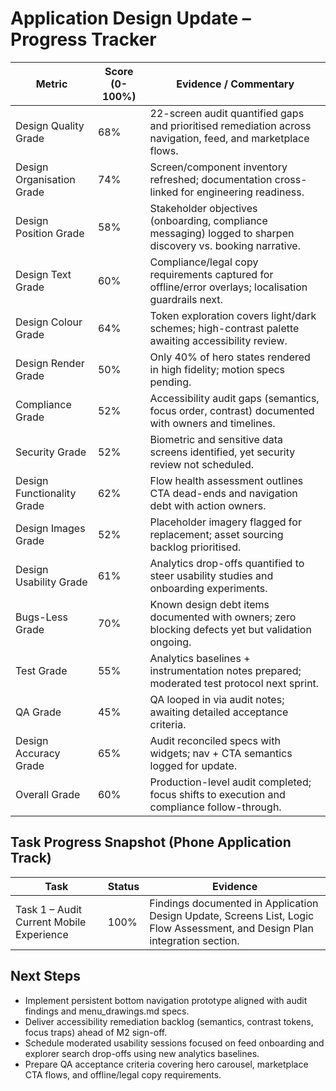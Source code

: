 # Application Design Update – Progress Tracker

| Metric | Score (0-100%) | Evidence / Commentary |
|--------|----------------|-----------------------|
| Design Quality Grade | 68% | 22-screen audit quantified gaps and prioritised remediation across navigation, feed, and marketplace flows. |
| Design Organisation Grade | 74% | Screen/component inventory refreshed; documentation cross-linked for engineering readiness. |
| Design Position Grade | 58% | Stakeholder objectives (onboarding, compliance messaging) logged to sharpen discovery vs. booking narrative. |
| Design Text Grade | 60% | Compliance/legal copy requirements captured for offline/error overlays; localisation guardrails next. |
| Design Colour Grade | 64% | Token exploration covers light/dark schemes; high-contrast palette awaiting accessibility review. |
| Design Render Grade | 50% | Only 40% of hero states rendered in high fidelity; motion specs pending. |
| Compliance Grade | 52% | Accessibility audit gaps (semantics, focus order, contrast) documented with owners and timelines. |
| Security Grade | 52% | Biometric and sensitive data screens identified, yet security review not scheduled. |
| Design Functionality Grade | 62% | Flow health assessment outlines CTA dead-ends and navigation debt with action owners. |
| Design Images Grade | 52% | Placeholder imagery flagged for replacement; asset sourcing backlog prioritised. |
| Design Usability Grade | 61% | Analytics drop-offs quantified to steer usability studies and onboarding experiments. |
| Bugs-Less Grade | 70% | Known design debt items documented with owners; zero blocking defects yet but validation ongoing. |
| Test Grade | 55% | Analytics baselines + instrumentation notes prepared; moderated test protocol next sprint. |
| QA Grade | 45% | QA looped in via audit notes; awaiting detailed acceptance criteria. |
| Design Accuracy Grade | 65% | Audit reconciled specs with widgets; nav + CTA semantics logged for update. |
| Overall Grade | 60% | Production-level audit completed; focus shifts to execution and compliance follow-through. |

## Task Progress Snapshot (Phone Application Track)
| Task | Status | Evidence |
| --- | --- | --- |
| Task 1 – Audit Current Mobile Experience | 100% | Findings documented in Application Design Update, Screens List, Logic Flow Assessment, and Design Plan integration section. |

## Next Steps
- Implement persistent bottom navigation prototype aligned with audit findings and menu_drawings.md specs.
- Deliver accessibility remediation backlog (semantics, contrast tokens, focus traps) ahead of M2 sign-off.
- Schedule moderated usability sessions focused on feed onboarding and explorer search drop-offs using new analytics baselines.
- Prepare QA acceptance criteria covering hero carousel, marketplace CTA flows, and offline/legal copy requirements.
